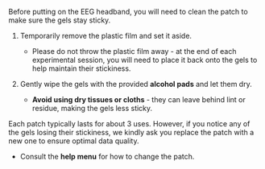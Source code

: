 Before putting on the EEG headband, you will need to clean the patch to make sure the gels stay sticky.

1. Temporarily remove the plastic film and set it aside. 

    - Please do not throw the plastic film away - at the end of each experimental session, you will need to place it back onto the gels to help maintain their stickiness.

2. Gently wipe the gels with the provided **alcohol pads** and let them dry.

    - **Avoid using dry tissues or cloths** - they can leave behind lint or residue, making the gels less sticky.

Each patch typically lasts for about 3 uses. However, if you notice any of the gels losing their stickiness, we kindly ask you replace the patch with a new one to ensure optimal data quality.

- Consult the **help menu** for how to change the patch.
